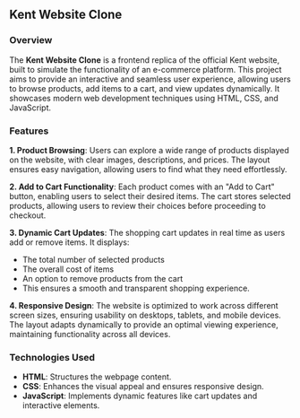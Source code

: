 ## **Kent Website Clone**  

### **Overview**  
The **Kent Website Clone** is a frontend replica of the official Kent website, built to simulate the functionality of an e-commerce platform. This project aims to provide an interactive and seamless user experience, allowing users to browse products, add items to a cart, and view updates dynamically. It showcases modern web development techniques using HTML, CSS, and JavaScript.  

### **Features**  

**1. Product Browsing**: Users can explore a wide range of products displayed on the website, with clear images, descriptions, and prices. The layout ensures easy navigation, allowing users to find what they need effortlessly.

**2. Add to Cart Functionality**: Each product comes with an "Add to Cart" button, enabling users to select their desired items. The cart stores selected products, allowing users to review their choices before proceeding to checkout.

**3. Dynamic Cart Updates**:
The shopping cart updates in real time as users add or remove items. It displays:

- The total number of selected products
- The overall cost of items
- An option to remove products from the cart
- This ensures a smooth and transparent shopping experience.

**4. Responsive Design**: The website is optimized to work across different screen sizes, ensuring usability on desktops, tablets, and mobile devices. The layout adapts dynamically to provide an optimal viewing experience, maintaining functionality across all devices.

### **Technologies Used**  
- **HTML**: Structures the webpage content.  
- **CSS**: Enhances the visual appeal and ensures responsive design.  
- **JavaScript**: Implements dynamic features like cart updates and interactive elements.  
